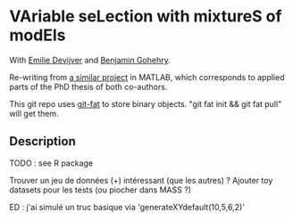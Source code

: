 # VAriable seLection with mixtureS of modEls

With [Emilie Devijver](http://ama.liglab.fr/~devijver/) and [Benjamin Gohehry](https://fr.linkedin.com/in/benjamin-goehry-275276124).

Re-writing from [a similar project](https://github.com/yagu0/select) in MATLAB, which
corresponds to applied parts of the PhD thesis of both co-authors.

This git repo uses [git-fat](https://github.com/jedbrown/git-fat) to store binary objects. "git fat init && git fat pull" will get them.

## Description

TODO : see R package

Trouver un jeu de données (+) intéressant (que les autres) ?
Ajouter toy datasets pour les tests (ou piocher dans MASS ?)

ED : j'ai simulé un truc basique via 'generateXYdefault(10,5,6,2)'
